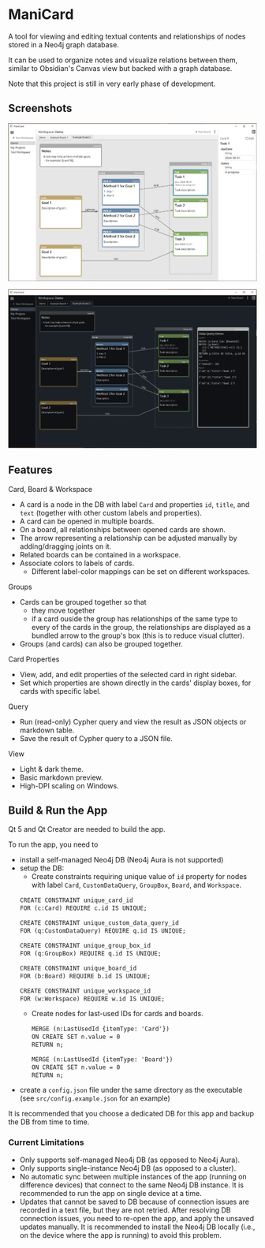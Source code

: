 
# ManiCard

A tool for viewing and editing textual contents and relationships of nodes stored in a Neo4j graph database.

It can be used to organize notes and visualize relations between them, similar to Obsidian's 
Canvas view but backed with a graph database.

Note that this project is still in very early phase of development.

## Screenshots

![App Screenshot 1](screenshots/screenshot_1.png)

![App Screenshot 2](screenshots/screenshot_2.png)

## Features

Card, Board & Workspace

+ A card is a node in the DB with label `Card` and properties `id`, `title`, and `text` (together with other custom labels and properties).
+ A card can be opened in multiple boards.
+ On a board, all relationships between opened cards are shown.
+ The arrow representing a relationship can be adjusted manually by adding/dragging joints on it.
+ Related boards can be contained in a workspace.
+ Associate colors to labels of cards.
    + Different label-color mappings can be set on different workspaces.

Groups

+ Cards can be grouped together so that
    + they move together
    + if a card ouside the group has relationships of the same type to every of the cards in the group, the relationships are displayed as a bundled arrow to the group's box (this is to reduce visual clutter).
+ Groups (and cards) can also be grouped together.

Card Properties

+ View, add, and edit properties of the selected card in right sidebar.
+ Set which properties are shown directly in the cards' display boxes, for cards with specific label.

Query

+ Run (read-only) Cypher query and view the result as JSON objects or markdown table.
+ Save the result of Cypher query to a JSON file.

View

+ Light & dark theme.
+ Basic markdown preview.
+ High-DPI scaling on Windows.

## Build & Run the App

Qt 5 and Qt Creator are needed to build the app.

To run the app, you need to

+ install a self-managed Neo4j DB (Neo4j Aura is not supported)
+ setup the DB:
    + Create constraints requiring unique value of `id` property for nodes with label `Card`, `CustomDataQuery`, `GroupBox`, `Board`,  and `Workspace`.
    ```cypher
    CREATE CONSTRAINT unique_card_id
    FOR (c:Card) REQUIRE c.id IS UNIQUE;
    ```
    ```cypher
    CREATE CONSTRAINT unique_custom_data_query_id
    FOR (q:CustomDataQuery) REQUIRE q.id IS UNIQUE;
    ```
    ```cypher
    CREATE CONSTRAINT unique_group_box_id
    FOR (q:GroupBox) REQUIRE q.id IS UNIQUE;
    ```
    ```cypher
    CREATE CONSTRAINT unique_board_id
    FOR (b:Board) REQUIRE b.id IS UNIQUE;
    ```
    ```cypher
    CREATE CONSTRAINT unique_workspace_id
    FOR (w:Workspace) REQUIRE w.id IS UNIQUE;
    ```
    + Create nodes for last-used IDs for cards and boards.
        ```cypher
        MERGE (n:LastUsedId {itemType: 'Card'})
        ON CREATE SET n.value = 0
        RETURN n;
        ```   
        ```cypher
        MERGE (n:LastUsedId {itemType: 'Board'})
        ON CREATE SET n.value = 0
        RETURN n;
        ```
+ create a `config.json` file under the same directory as the executable (see `src/config.example.json` 
  for an example)

It is recommended that you choose a dedicated DB for this app and backup the DB from time to time.

### Current Limitations

+ Only supports self-managed Neo4j DB (as opposed to Neo4j Aura).
+ Only supports single-instance Neo4j DB (as opposed to a cluster).
+ No automatic sync between multiple instances of the app (running on difference devices) that connect to the 
  same Neo4j DB instance. It is recommended to run the app on single device at a time.
+ Updates that cannot be saved to DB because of connection issues are recorded in a text file, but they are not 
  retried. After resolving DB connection issues, you need to re-open the app, and apply the unsaved 
  updates manually. It is recommended to install the Neo4j DB locally (i.e., on the device where the app is running) to avoid this problem.
